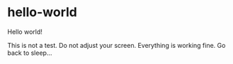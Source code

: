 # hello-world
Hello world!

This is not a test. Do not adjust your screen. Everything is working fine. Go back to sleep...
